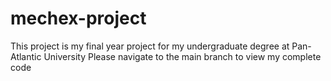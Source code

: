 # mechex-project
This project is my final year project for my undergraduate degree at Pan-Atlantic University
Please navigate to the main branch to view my complete code
